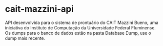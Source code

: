 # cait-mazzini-api


API desenvolvida para o sistema de prontuário do CAIT Mazzini Bueno, uma iniciativa do Instituto de Computação da Universidade Federal Fluminense.
Os dumps para o banco de dados estão na pasta Database Dump, use o dump mais recente.
